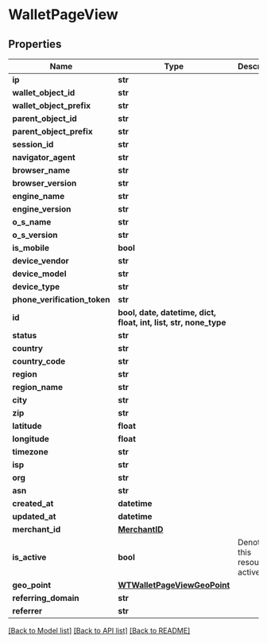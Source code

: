 # WalletPageView


## Properties
Name | Type | Description | Notes
------------ | ------------- | ------------- | -------------
**ip** | **str** |  | 
**wallet_object_id** | **str** |  | 
**wallet_object_prefix** | **str** |  | 
**parent_object_id** | **str** |  | 
**parent_object_prefix** | **str** |  | 
**session_id** | **str** |  | 
**navigator_agent** | **str** |  | 
**browser_name** | **str** |  | 
**browser_version** | **str** |  | 
**engine_name** | **str** |  | 
**engine_version** | **str** |  | 
**o_s_name** | **str** |  | 
**o_s_version** | **str** |  | 
**is_mobile** | **bool** |  | 
**device_vendor** | **str** |  | 
**device_model** | **str** |  | 
**device_type** | **str** |  | 
**phone_verification_token** | **str** |  | 
**id** | **bool, date, datetime, dict, float, int, list, str, none_type** |  | 
**status** | **str** |  | 
**country** | **str** |  | 
**country_code** | **str** |  | 
**region** | **str** |  | 
**region_name** | **str** |  | 
**city** | **str** |  | 
**zip** | **str** |  | 
**latitude** | **float** |  | 
**longitude** | **float** |  | 
**timezone** | **str** |  | 
**isp** | **str** |  | 
**org** | **str** |  | 
**asn** | **str** |  | 
**created_at** | **datetime** |  | 
**updated_at** | **datetime** |  | 
**merchant_id** | [**MerchantID**](MerchantID.md) |  | 
**is_active** | **bool** | Denotes if this resource is active | 
**geo_point** | [**WTWalletPageViewGeoPoint**](WTWalletPageViewGeoPoint.md) |  | 
**referring_domain** | **str** |  | [optional] 
**referrer** | **str** |  | [optional] 

[[Back to Model list]](../README.md#documentation-for-models) [[Back to API list]](../README.md#documentation-for-api-endpoints) [[Back to README]](../README.md)


